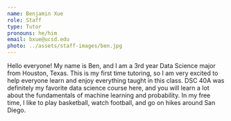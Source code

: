 ```yaml
---
name: Benjamin Xue
role: Staff
type: Tutor
pronouns: he/him
email: bxue@ucsd.edu
photo: ../assets/staff-images/ben.jpg
---
```

Hello everyone! My name is Ben, and I am a 3rd year Data Science major from Houston, Texas. This is my first time tutoring, so I am very excited to help everyone learn and enjoy everything taught in this class. DSC 40A was definitely my favorite data science course here, and you will learn a lot about the fundamentals of machine learning and probability. In my free time, I like to play basketball, watch football, and go on hikes around San Diego.
